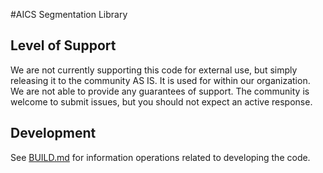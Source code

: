 #AICS Segmentation Library

## Level of Support
We are not currently supporting this code for external use, but simply releasing it 
to the community AS IS. It is used for within our organization. We are not able to 
provide any guarantees of support. The community is welcome to submit issues, but 
you should not expect an active response.

## Development
See [BUILD.md](BUILD.md) for information operations related to developing the code.
